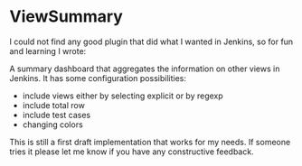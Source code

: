 ViewSummary
===========

I could not find any good plugin that did what I wanted in Jenkins, so for fun and learning I wrote:

A summary dashboard that aggregates the information on other views in Jenkins. It has some configuration possibilities:

* include views either by selecting explicit or by regexp
* include total row
* include test cases
* changing colors

This is still a first draft implementation that works for my needs. If someone tries it please let me know if you have any constructive feedback.

